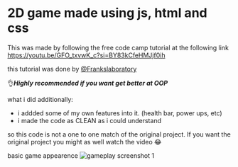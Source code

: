 # 2D game made using js, html and css

This was made by following the free code camp tutorial at the following link
https://youtu.be/GFO_txvwK_c?si=BY83kCfeHMJjf0ih

this tutorial was done by [@Frankslaboratory](https://www.youtube.com/c/Frankslaboratory)

👌**_Highly recommended if you want get better at OOP_**

what i did additionally:
- i addded some of my own features into it. (health bar, power ups, etc)
- i made the code as CLEAN as i could understand

so this code is not a one to one match of the original project. If you want the original project you might as well watch the video 😂

basic game appearence
![gameplay screenshot 1](https://github.com/warnakulasuriya-fds-e23/JS-side-scroller-game/assets/145958660/8274cae2-507a-4324-807f-6978c9aa1d2a)
